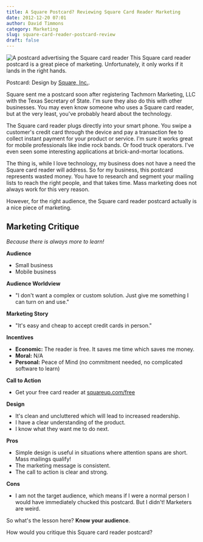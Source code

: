 ```yaml
---
title: A Square Postcard? Reviewing Square Card Reader Marketing
date: 2012-12-20 07:01
author: David Timmons
category: Marketing
slug: square-card-reader-postcard-review
draft: false
---
```


![A postcard advertising the Square card reader][1]
<span class="img-caption">
  This Square card reader postcard is a great piece of marketing.
  Unfortunately, it only works if it lands in the right hands.

  Postcard: Design by [Square, Inc.][2].
</span>

Square sent me a postcard soon after registering Tachmorn Marketing, LLC
with the Texas Secretary of State. I'm sure they also do this with other
businesses. You may even know someone who uses a Square card reader, but
at the very least, you've probably heard about the technology.

The Square card reader plugs directly into your smart phone. You swipe a
customer's credit card through the device and pay a transaction fee to
collect instant payment for your product or service. I'm sure it works
great for mobile professionals like indie rock bands. Or food truck
operators. I've even seen some interesting applications at
brick-and-mortar locations.

The thing is, while I love technology, my business does not have a need
the Square card reader will address. So for my business, this postcard
represents wasted money. You have to research and segment your mailing
lists to reach the right people, and that takes time. Mass marketing
does not always work for this very reason.

However, for the right audience, the Square card reader postcard
actually is a nice piece of marketing.

## Marketing Critique

*Because there is always more to learn!*

**Audience**
-   Small business
-   Mobile business

**Audience Worldview**
-   "I don't want a complex or custom solution. Just give me something I
    can turn on and use."

**Marketing Story**
-   "It's easy and cheap to accept credit cards in person."

**Incentives**
-   **Economic:** The reader is free. It saves me time which saves me
    money.
-   **Moral:** N/A
-   **Personal:** Peace of Mind (no commitment needed, no complicated
    software to learn)

**Call to Action**
-   Get your free card reader at [squareup.com/free][2]

**Design**
-   It's clean and uncluttered which will lead to increased readership.
-   I have a clear understanding of the product.
-   I know what they want me to do next.

**Pros**
-   Simple design is useful in situations where attention spans are
    short. Mass mailings qualify!
-   The marketing message is consistent.
-   The call to action is clear and strong.

**Cons**
-   I am not the target audience, which means if I were a normal person
    I would have immediately chucked this postcard. But I didn't!
    Marketers are weird.

So what's the lesson here? **Know your audience**.

How would you critique this Square card reader postcard?


[1]: {{imagePath}}2012/12/square-card-reader-postcard-review0.jpg
  "A Square postcard? Reviewing Square card reader marketing."

[2]: https://squareup.com/
  "Click here to visit the Square, Inc. website."

